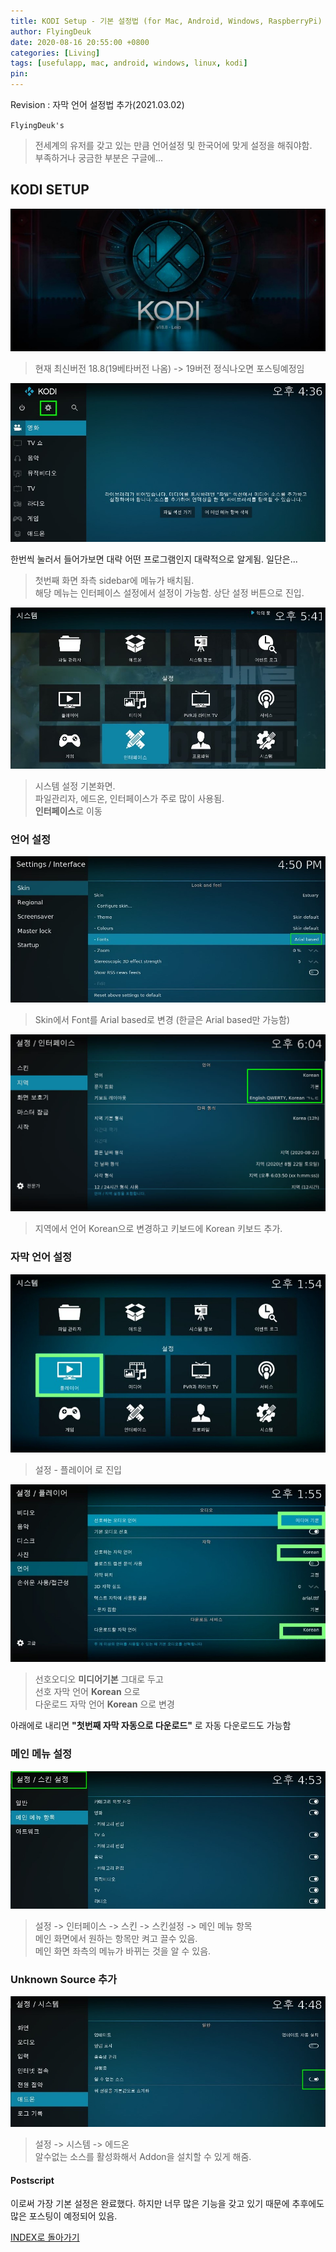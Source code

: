 ```yaml
---
title: KODI Setup - 기본 설정법 (for Mac, Android, Windows, RaspberryPi)
author: FlyingDeuk
date: 2020-08-16 20:55:00 +0800
categories: [Living]
tags: [usefulapp, mac, android, windows, linux, kodi]
pin:
---
```


Revision : 자막 언어 설정법 추가(2021.03.02)

`FlyingDeuk's`
> 전세계의 유저를 갖고 있는 만큼 언어설정 및 한국어에 맞게 설정을 해줘야함. <br>
부족하거나 궁금한 부분은 구글에...

## KODI SETUP
![kodi_main](/img/living/kodi/kodi_main.jpg)
> 현재 최신버전 18.8(19베타버전 나옴) -> 19버전 정식나오면 포스팅예정임

![kodi_set1](/img/living/kodi/kodi_set1.jpg)

한번씩 눌러서 들어가보면 대략 어떤 프로그램인지 대략적으로 알게됨. 일단은...
> 첫번째 화면 좌측 sidebar에 메뉴가 배치됨.<br>
해당 메뉴는 인터페이스 설정에서 설정이 가능함.
상단 설정 버튼으로 진입.<br>

![kodi_set2](/img/living/kodi/kodi_set2.jpg)
> 시스템 설정 기본화면. <br>
파일관리자, 에드온, 인터페이스가 주로 많이 사용됨.<br>
**인터페이스**로 이동<br>




### 언어 설정

![kodi_set3](/img/living/kodi/kodi_set3.jpg)
> Skin에서 Font를 Arial based로 변경 (한글은 Arial based만 가능함)

![kodi_set4](/img/living/kodi/kodi_set4.jpg)
> 지역에서 언어 Korean으로 변경하고 키보드에 Korean 키보드 추가.

### 자막 언어 설정
![kodi_sub](/img/living/kodi/kodi_sub.jpg)
> 설정 - 플레이어 로 진입

![kodi_sub1](/img/living/kodi/kodi_sub1.jpg)
> 선호오디오 **미디어기본** 그대로 두고 <br>
선호 자막 언어 **Korean** 으로<br>
다운로드 자막 언어 **Korean** 으로 변경 <br>

아래에로 내리면 **"첫번째 자막 자동으로 다운로드"** 로 자동 다운로드도 가능함


### 메인 메뉴 설정

![kodi_skin](/img/living/kodi/kodi_skin.jpg)
> 설정 -> 인터페이스 -> 스킨 -> 스킨설정 -> 메인 메뉴 항목 <br>
메인 화면에서 원하는 항목만 켜고 끌수 있음.<br>
메인 화면 좌측의 메뉴가 바뀌는 것을 알 수 있음.

### Unknown Source 추가
![kodi_unknown](/img/living/kodi/kodi_unknown.jpg)
> 설정 -> 시스템 -> 에드온 <br>
알수없는 소스를 활성화해서 Addon을 설치할 수 있게 해줌.

#### Postscript
이로써 가장 기본 설정은 완료했다. 하지만 너무 많은 기능을 갖고 있기 때문에 추후에도 많은 포스팅이 예정되어 있음.


[INDEX로 돌아가기](/posts/KODI/)
